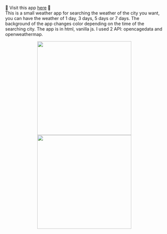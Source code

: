 👀 Visit this app [here](https://yiyi41.github.io/weatherforcast/) 🌈  
This is a small weather app for searching the weather of the city you want, you can have the weather of 1 day, 3 days, 5 days or 7 days. The background of the app changes color depending on the time of the searching city.
The app is in html, vanilla js. I used 2 API: opencagedata and openweathermap. 


<p align="center" >
<img align="center" width="300" src="https://res.cloudinary.com/dps4zteie/image/upload/v1691491325/Capture_d_e%CC%81cran_2023-08-08_a%CC%80_12.40.19_nqhcqg.png"/>



<img align="center" width="300" src="https://res.cloudinary.com/dps4zteie/image/upload/v1691491325/Capture_d_e%CC%81cran_2023-08-08_a%CC%80_12.41.08_b8rm92.png"/>


